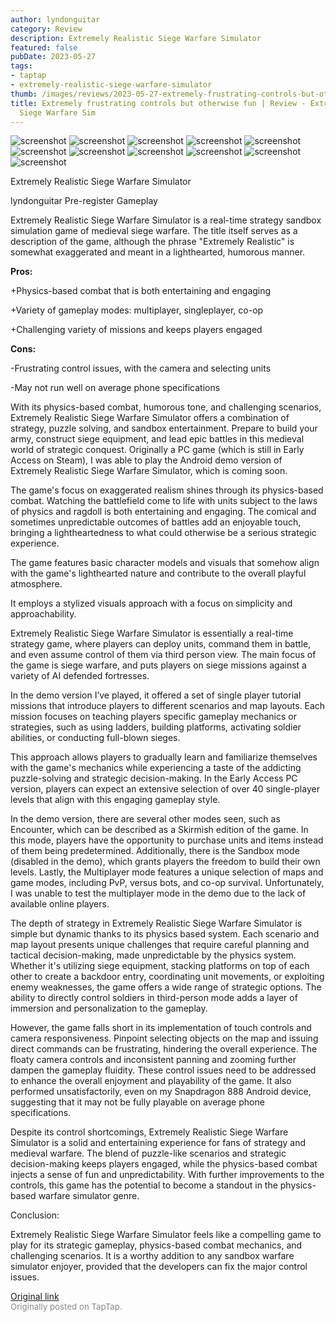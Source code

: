 ```yaml
---
author: lyndonguitar
category: Review
description: Extremely Realistic Siege Warfare Simulator
featured: false
pubDate: 2023-05-27
tags:
- taptap
- extremely-realistic-siege-warfare-simulator
thumb: /images/reviews/2023-05-27-extremely-frustrating-controls-but-otherwise-fun--review---extremely-realistic-siege-warf-0.avif
title: Extremely frustrating controls but otherwise fun | Review - Extremely Realistic
  Siege Warfare Sim
---
```


<div class="gallery">
  <img src="/images/reviews/2023-05-27-extremely-frustrating-controls-but-otherwise-fun--review---extremely-realistic-siege-warf-0.avif" alt="screenshot" />
  <img src="/images/reviews/2023-05-27-extremely-frustrating-controls-but-otherwise-fun--review---extremely-realistic-siege-warf-1.avif" alt="screenshot" />
  <img src="/images/reviews/2023-05-27-extremely-frustrating-controls-but-otherwise-fun--review---extremely-realistic-siege-warf-2.avif" alt="screenshot" />
  <img src="/images/reviews/2023-05-27-extremely-frustrating-controls-but-otherwise-fun--review---extremely-realistic-siege-warf-3.avif" alt="screenshot" />
  <img src="/images/reviews/2023-05-27-extremely-frustrating-controls-but-otherwise-fun--review---extremely-realistic-siege-warf-4.avif" alt="screenshot" />
  <img src="/images/reviews/2023-05-27-extremely-frustrating-controls-but-otherwise-fun--review---extremely-realistic-siege-warf-5.avif" alt="screenshot" />
  <img src="/images/reviews/2023-05-27-extremely-frustrating-controls-but-otherwise-fun--review---extremely-realistic-siege-warf-6.avif" alt="screenshot" />
  <img src="/images/reviews/2023-05-27-extremely-frustrating-controls-but-otherwise-fun--review---extremely-realistic-siege-warf-7.avif" alt="screenshot" />
  <img src="/images/reviews/2023-05-27-extremely-frustrating-controls-but-otherwise-fun--review---extremely-realistic-siege-warf-8.avif" alt="screenshot" />
  <img src="/images/reviews/2023-05-27-extremely-frustrating-controls-but-otherwise-fun--review---extremely-realistic-siege-warf-9.avif" alt="screenshot" />
  <img src="/images/reviews/2023-05-27-extremely-frustrating-controls-but-otherwise-fun--review---extremely-realistic-siege-warf-10.avif" alt="screenshot" />
</div>

Extremely Realistic Siege Warfare Simulator

lyndonguitar
Pre-register
Gameplay

Extremely Realistic Siege Warfare Simulator is a real-time strategy sandbox simulation game of medieval siege warfare. The title itself serves as a description of the game, although the phrase "Extremely Realistic" is somewhat exaggerated and meant in a lighthearted, humorous manner.


**Pros:**


+Physics-based combat that is both entertaining and engaging

+Variety of gameplay modes: multiplayer, singleplayer, co-op

+Challenging variety of missions and keeps players engaged


**Cons:**


-Frustrating control issues, with the camera and selecting units

-May not run well on average phone specifications

With its physics-based combat, humorous tone, and challenging scenarios, Extremely Realistic Siege Warfare Simulator offers a combination of strategy, puzzle solving, and sandbox entertainment. Prepare to build your army, construct siege equipment, and lead epic battles in this medieval world of strategic conquest. Originally a PC game (which is still in Early Access on Steam), I was able to play the Android demo version of Extremely Realistic Siege Warfare Simulator, which is coming soon.

The game's focus on exaggerated realism shines through its physics-based combat. Watching the battlefield come to life with units subject to the laws of physics and ragdoll is both entertaining and engaging. The comical and sometimes unpredictable outcomes of battles add an enjoyable touch, bringing a lightheartedness to what could otherwise be a serious strategic experience.

The game features basic character models and visuals that somehow align with the game's lighthearted nature and contribute to the overall playful atmosphere.

It employs a stylized visuals approach with a focus on simplicity and approachability.

Extremely Realistic Siege Warfare Simulator is essentially a real-time strategy game, where players can deploy units, command them in battle, and even assume control of them via third person view. The main focus of the game is siege warfare, and puts players on siege missions against a variety of AI defended fortresses.

In the demo version I’ve played, it offered a set of single player tutorial missions that introduce players to different scenarios and map layouts. Each mission focuses on teaching players specific gameplay mechanics or strategies, such as using ladders, building platforms, activating soldier abilities, or conducting full-blown sieges.

This approach allows players to gradually learn and familiarize themselves with the game's mechanics while experiencing a taste of the addicting puzzle-solving and strategic decision-making. In the Early Access PC version, players can expect an extensive selection of over 40 single-player levels that align with this engaging gameplay style.

In the demo version, there are several other modes seen, such as Encounter, which can be described as a Skirmish edition of the game. In this mode, players have the opportunity to purchase units and items instead of them being predetermined. Additionally, there is the Sandbox mode (disabled in the demo), which grants players the freedom to build their own levels. Lastly, the Multiplayer mode features a unique selection of maps and game modes, including PvP, versus bots, and co-op survival. Unfortunately, I was unable to test the multiplayer mode in the demo due to the lack of available online players.

The depth of strategy in Extremely Realistic Siege Warfare Simulator is simple but dynamic thanks to its physics based system. Each scenario and map layout presents unique challenges that require careful planning and tactical decision-making, made unpredictable by the physics system. Whether it's utilizing siege equipment, stacking platforms on top of each other to create a backdoor entry, coordinating unit movements, or exploiting enemy weaknesses, the game offers a wide range of strategic options. The ability to directly control soldiers in third-person mode adds a layer of immersion and personalization to the gameplay.

However, the game falls short in its implementation of touch controls and camera responsiveness. Pinpoint selecting objects on the map and issuing direct commands can be frustrating, hindering the overall experience. The floaty camera controls and inconsistent panning and zooming further dampen the gameplay fluidity. These control issues need to be addressed to enhance the overall enjoyment and playability of the game. It also performed unsatisfactorily, even on my Snapdragon 888 Android device, suggesting that it may not be fully playable on average phone specifications.

Despite its control shortcomings, Extremely Realistic Siege Warfare Simulator is a solid and entertaining experience for fans of strategy and medieval warfare. The blend of puzzle-like scenarios and strategic decision-making keeps players engaged, while the physics-based combat injects a sense of fun and unpredictability. With further improvements to the controls, this game has the potential to become a standout in the physics-based warfare simulator genre.

Conclusion:

Extremely Realistic Siege Warfare Simulator feels like a compelling game to play for its strategic gameplay, physics-based combat mechanics, and challenging scenarios. It is a worthy addition to any sandbox warfare simulator enjoyer, provided that the developers can fix the major control issues.

[Original link](https://www.taptap.io/post/5671800)<br><span style="font-size: 0.95em; color: #888;">Originally posted on TapTap.</span>